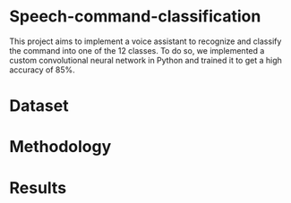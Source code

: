 # Speech-command-classification
This project aims to implement a voice assistant to recognize and classify the command into one of the 12 classes. To do so, we implemented a custom convolutional neural network in Python and trained it to get a high accuracy of 85%.

# Dataset

# Methodology

# Results
